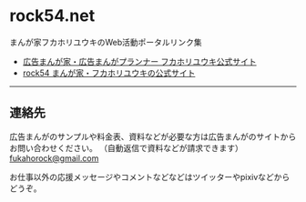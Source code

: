 # rock54.net

まんが家フカホリユウキのWeb活動ポータルリンク集

- [広告まんが家・広告まんがプランナー フカホリユウキ公式サイト](https://admanga.rock54.net/)
- [rock54 まんが家・フカホリユウキの公式サイト](https://fukahorock.rock54.net/) 

- - -

## 連絡先
広告まんがのサンプルや料金表、資料などが必要な方は広告まんがのサイトからお問い合わせください。
（自動返信で資料などが請求できます）
[fukahorock@gmail.com](mailto:fukahorock@gmail.com)

お仕事以外の応援メッセージやコメントなどなどはツイッターやpixivなどからどうぞ。
